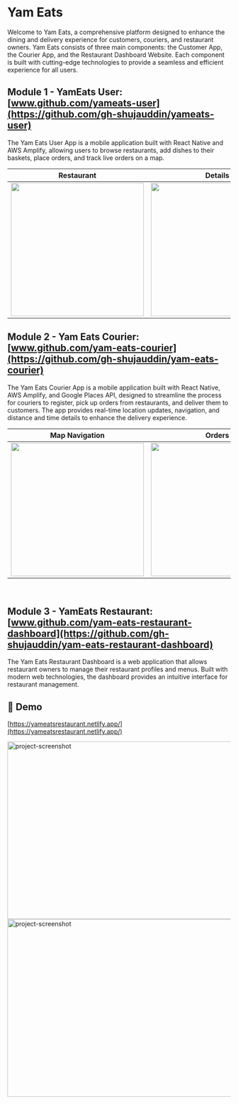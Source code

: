 # Yam Eats

Welcome to Yam Eats, a comprehensive platform designed to enhance the dining and delivery experience for customers, couriers, and restaurant owners. Yam Eats consists of three main components: the Customer App, the Courier App, and the Restaurant Dashboard Website. Each component is built with cutting-edge technologies to provide a seamless and efficient experience for all users.

## Module 1 - YamEats User: [www.github.com/yameats-user](https://github.com/gh-shujauddin/yameats-user)

The Yam Eats User App is a mobile application built with React Native and AWS Amplify, allowing users to browse restaurants, add dishes to their baskets, place orders, and track live orders on a map.

Restaurant | Details | Orders | Track order
--- | --- | --- |--- 
<img src="https://github.com/gh-shujauddin/public-images/assets/73093103/5f10c6ef-5027-479b-ba67-f55ecd28cfbe" width="300" /> | <img src="https://github.com/gh-shujauddin/yameats-user/assets/73093103/2a614591-2b15-4b98-9aef-316717b830f9" width="300" /> | <img src="https://github.com/gh-shujauddin/yameats-user/assets/73093103/9b6533e2-b8e5-4091-a45d-faeeff481eda" width="300" />  | <img src="https://github.com/gh-shujauddin/yameats-user/assets/73093103/876b9901-51d3-4bd6-be01-74b20d427991" width="300" />


## Module 2 - Yam Eats Courier: [www.github.com/yam-eats-courier](https://github.com/gh-shujauddin/yam-eats-courier)

The Yam Eats Courier App is a mobile application built with React Native, AWS Amplify, and Google Places API, designed to streamline the process for couriers to register, pick up orders from restaurants, and deliver them to customers. The app provides real-time location updates, navigation, and distance and time details to enhance the delivery experience.

Map Navigation | Orders | Order details | Destination routing
--- | --- | --- |--- 
<img src="https://github.com/gh-shujauddin/yam-eats-courier/assets/73093103/6e6c3f69-c85c-4807-bc69-bb3cc51b6630" width="300" /> | <img src="https://github.com/gh-shujauddin/yam-eats-courier/assets/73093103/dc3259ac-6c78-411f-9e36-011cdd78190c" width="300" /> | <img src="https://github.com/gh-shujauddin/yam-eats-courier/assets/73093103/7cdeb382-b418-40fd-885f-feb0bfe02afb" width="300" />  | <img src="https://github.com/gh-shujauddin/yam-eats-courier/assets/73093103/90dddbc6-fd26-47e6-b216-0071612ac67e" width="300" />

<br />

## Module 3 - YamEats Restaurant: [www.github.com/yam-eats-restaurant-dashboard](https://github.com/gh-shujauddin/yam-eats-restaurant-dashboard)

The Yam Eats Restaurant Dashboard is a web application that allows restaurant owners to manage their restaurant profiles and menus. Built with modern web technologies, the dashboard provides an intuitive interface for restaurant management.

<h2>🚀 Demo</h2>

[https://yameatsrestaurant.netlify.app/](https://yameatsrestaurant.netlify.app/)

<img src="https://github.com/gh-shujauddin/public-images/assets/73093103/04a6cef3-9dba-4bcd-85e4-92947eb5410e" alt="project-screenshot" width="700" height="400/">

<img src="https://github.com/gh-shujauddin/public-images/assets/73093103/c786a9ea-054b-4ac7-9558-35a89cd25ba8" alt="project-screenshot" width="700" height="400/">

  
